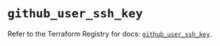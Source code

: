 # `github_user_ssh_key`

Refer to the Terraform Registry for docs: [`github_user_ssh_key`](https://registry.terraform.io/providers/integrations/github/6.7.3/docs/resources/user_ssh_key).
